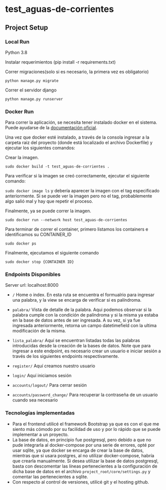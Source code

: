 # test_aguas-de-corrientes

## Project Setup

### Local Run

Python 3.8

Instalar requerimientos (pip install -r requirements.txt)

Correr migraciones(solo si es necesario, la primera vez es obligatorio)

`python manage.py migrate`

Correr el servidor django

`python manage.py runserver`


### Docker Run

Para correr la aplicación, se necesita tener instalado docker en el sistema. Puede ayudarse de la [documentación oficial](https://docs.docker.com/desktop/).

Una vez que docker esté instalado, a través de la consola ingresar a la carpeta raiz del proyecto (donde está localizado el archivo Dockerfile) y ejecutar los siguientes comandos:

Crear la imagen.

`sudo docker build -t test_aguas-de-corrientes .`

Para verificar si la imagen se creó correctamente, ejecutar el siguiente comando:

`sudo docker image ls` y debería aparecer la imagen con el tag especificado anteriormente. Si se puede ver la imagen pero no el tag, probablemente algo salió mal y hay que repetir el proceso.


Finalmente, ya se puede correr la imagen.

`sudo docker run --network host test_aguas-de-corrientes`


Para terminar de correr el container, primero listamos los containers e identificamos su CONTAINER_ID

`sudo docker ps`


Finalmente, ejecutamos el siguiente comando

`sudo docker stop {CONTAINER ID}`


### Endpoints Disponibles

Server url: localhost:8000

- `/` Home o index. En esta ruta se encuentra el formualrio para ingresar una palabra, y la view se encarga de verificar si es palíndroma.

- `palabra/` Vista de detalle de la palabra. Aqui podemos observar si la palabra cumple con la condición de palíndroma y si la misma ya estaba en la base de datos antes de ser ingresada. A su vez, si ya fue ingresada anteriormente, retorna un campo datetimefield con la ultima modificación de la misma.

- `lista_palabra/` Aquí se encuentran listadas todas las palabras introducidas desde la creación de la bases de datos. Note que para ingresar a este endpoint, es necesario crear un usuario e iniciar sesión a través de los siguientes endpoints respectivamente.

- `register/` Aquí creamos nuestro usuario

- `login/` Aquí iniciamos sesión

- `accounts/logout/` Para cerrar sesión

- `accounts/password_change/` Para recuperar la contraseña de un usuario cuando sea necesario


### Tecnologías implementadas
- Para el frontend utilicé el framework Bootstrap ya que es con el que me siento más cómodo por su facilidad de uso y por lo rápido que se puede implementar a un proyecto.
- La base de datos, en principio fue postgresql, pero debido a que no pude integrarla al docker-compose por una serie de errores, opté por usar sqlite, ya que docker se encarga de crear la base de datos, mientras que si usara postgres, al no utilizar docker-compose, habría que crearla manualmente. Si desea utilizar la base de datos postgresql, basta con descomentar las líneas pertenecientes a la configuración de dicha base de datos en el archivo `project_root/core/settings.py` y comentar las pertenecientes a sqlite.
- Con respecto al control de versiones, utilicé git y el hosting github.




